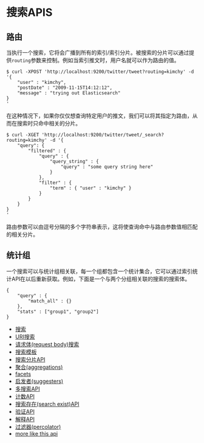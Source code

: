 # 搜索APIS

## 路由

当执行一个搜索，它将会广播到所有的索引/索引分片。被搜索的分片可以通过提供`routing`参数来控制。例如当索引推文时，用户名就可以作为路由的值。

```shell
$ curl -XPOST 'http://localhost:9200/twitter/tweet?routing=kimchy' -d '{
    "user" : "kimchy",
    "postDate" : "2009-11-15T14:12:12",
    "message" : "trying out Elasticsearch"
}
'
```

在这种情况下，如果你仅仅想查询特定用户的推文，我们可以将其指定为路由，从而在搜索时只命中相关的分片。

```shell
$ curl -XGET 'http://localhost:9200/twitter/tweet/_search?routing=kimchy' -d '{
    "query": {
        "filtered" : {
            "query" : {
                "query_string" : {
                    "query" : "some query string here"
                }
            },
            "filter" : {
                "term" : { "user" : "kimchy" }
            }
        }
    }
}
'
```

路由参数可以由逗号分隔的多个字符串表示，这将使查询命中与路由参数值相匹配的相关分片。

## 统计组

一个搜索可以与统计组相关联，每一个组都包含一个统计集合，它可以通过索引统计API在以后重新获取。例如，下面是一个与两个分组相关联的搜索的搜索体。

```
{
    "query" : {
        "match_all" : {}
    },
    "stats" : ["group1", "group2"]
}
```

* [搜索](search.md)
* [URI搜索](uri-search.md)
* [请求体(request body)搜索](request-body-search.md)
* [搜索模板](search-template.md)
* [搜索分片API](search-shards-api.md)
* [聚合(aggregations)](aggregations.md)
* [facets](facets.md)
* [启发者(suggesters)](suggesters.md)
* [多搜索API](multi-search-api.md)
* [计数API](count-api.md)
* [搜索存在(search exist)API](search-exits-api.md)
* [验证API](validate-api.md)
* [解释API](explain.md)
* [过滤器(percolator)](percolator.md)
* [more like this api](more-like-this-api.md)